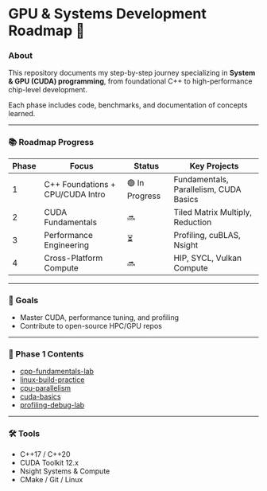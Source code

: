 # GPU & Systems Development Roadmap 🚀

### About
This repository documents my step-by-step journey specializing in **System & GPU (CUDA) programming**, from foundational C++ to high-performance chip-level development.

Each phase includes code, benchmarks, and documentation of concepts learned.

---

### 📚 Roadmap Progress

| Phase | Focus | Status | Key Projects |
|-------|--------|--------|---------------|
| 1 | C++ Foundations + CPU/CUDA Intro | 🟢 In Progress | Fundamentals, Parallelism, CUDA Basics |
| 2 | CUDA Fundamentals | 🔜 | Tiled Matrix Multiply, Reduction |
| 3 | Performance Engineering | ⏳ | Profiling, cuBLAS, Nsight |
| 4 | Cross-Platform Compute | 🔜 | HIP, SYCL, Vulkan Compute |

---

### 🧠 Goals
- Master CUDA, performance tuning, and profiling  
- Contribute to open-source HPC/GPU repos

---

### 🧩 Phase 1 Contents
- [cpp-fundamentals-lab](phase1-foundations/cpp-fundamentals-lab)
- [linux-build-practice](phase1-foundations/linux-build-practice)
- [cpu-parallelism](phase1-foundations/cpu-parallelism)
- [cuda-basics](phase1-foundations/cuda-basics)
- [profiling-debug-lab](phase1-foundations/profiling-debug-lab)

---

### 🛠️ Tools
- C++17 / C++20
- CUDA Toolkit 12.x
- Nsight Systems & Compute
- CMake / Git / Linux

